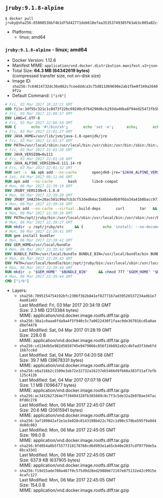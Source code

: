 ## `jruby:9.1.8-alpine`

```console
$ docker pull jruby@sha256:8580053bbf4b1df5d42771deb610efaa35353749385f63ab3c005a82cf08248a
```

-	Platforms:
	-	linux; amd64

### `jruby:9.1.8-alpine` - linux; amd64

-	Docker Version: 1.12.6
-	Manifest MIME: `application/vnd.docker.distribution.manifest.v2+json`
-	Total Size: **64.3 MB (64342619 bytes)**  
	(compressed transfer size, not on-disk size)
-	Image ID: `sha256:7c64814732dc36e862c7ceedddca3c75d811d69690e2ab1fbe0f349a26409f2a`
-	Default Command: `["irb"]`

```dockerfile
# Fri, 03 Mar 2017 20:32:21 GMT
ADD file:3df55c321c1c8d73f22bc69240c0764290d6cb293da46ba8f94ed25473fb5853 in / 
# Fri, 03 Mar 2017 22:00:57 GMT
ENV LANG=C.UTF-8
# Fri, 03 Mar 2017 22:00:58 GMT
RUN { 		echo '#!/bin/sh'; 		echo 'set -e'; 		echo; 		echo 'dirname "$(dirname "$(readlink -f "$(which javac || which java)")")"'; 	} > /usr/local/bin/docker-java-home 	&& chmod +x /usr/local/bin/docker-java-home
# Fri, 03 Mar 2017 22:01:27 GMT
ENV JAVA_HOME=/usr/lib/jvm/java-1.8-openjdk/jre
# Fri, 03 Mar 2017 22:01:27 GMT
ENV PATH=/usr/local/sbin:/usr/local/bin:/usr/sbin:/usr/bin:/sbin:/bin:/usr/lib/jvm/java-1.8-openjdk/jre/bin:/usr/lib/jvm/java-1.8-openjdk/bin
# Fri, 03 Mar 2017 22:01:28 GMT
ENV JAVA_VERSION=8u111
# Fri, 03 Mar 2017 22:01:28 GMT
ENV JAVA_ALPINE_VERSION=8.111.14-r0
# Fri, 03 Mar 2017 22:01:32 GMT
RUN set -x 	&& apk add --no-cache 		openjdk8-jre="$JAVA_ALPINE_VERSION" 	&& [ "$JAVA_HOME" = "$(docker-java-home)" ]
# Sat, 04 Mar 2017 00:11:06 GMT
RUN apk add --no-cache       bash       libc6-compat
# Mon, 06 Mar 2017 22:39:19 GMT
ENV JRUBY_VERSION=9.1.8.0
# Mon, 06 Mar 2017 22:39:20 GMT
ENV JRUBY_SHA256=20ac501c99a7cb3cf53ded64ac1b8bb6e0b0f6ba34a41b8bacc9715cd4bb2601
# Mon, 06 Mar 2017 22:39:26 GMT
RUN apk add --no-cache --virtual .build-deps       curl       tar   && mkdir -p /opt/jruby   && curl -fSL https://s3.amazonaws.com/jruby.org/downloads/${JRUBY_VERSION}/jruby-bin-${JRUBY_VERSION}.tar.gz -o /tmp/jruby.tar.gz   && echo "$JRUBY_SHA256 */tmp/jruby.tar.gz" | sha256sum -c -   && tar -zx --strip-components=1 -f /tmp/jruby.tar.gz -C /opt/jruby   && rm /tmp/jruby.tar.gz   && ln -s /opt/jruby/bin/jruby /usr/local/bin/ruby   && apk del .build-deps
# Mon, 06 Mar 2017 22:39:26 GMT
ENV PATH=/opt/jruby/bin:/usr/local/sbin:/usr/local/bin:/usr/sbin:/usr/bin:/sbin:/bin:/usr/lib/jvm/java-1.8-openjdk/jre/bin:/usr/lib/jvm/java-1.8-openjdk/bin
# Mon, 06 Mar 2017 22:39:27 GMT
RUN mkdir -p /opt/jruby/etc     && {         echo 'install: --no-document';         echo 'update: --no-document';     } >> /opt/jruby/etc/gemrc
# Mon, 06 Mar 2017 22:39:41 GMT
RUN gem install bundler
# Mon, 06 Mar 2017 22:39:42 GMT
ENV GEM_HOME=/usr/local/bundle
# Mon, 06 Mar 2017 22:39:42 GMT
ENV BUNDLE_PATH=/usr/local/bundle BUNDLE_BIN=/usr/local/bundle/bin BUNDLE_SILENCE_ROOT_WARNING=1 BUNDLE_APP_CONFIG=/usr/local/bundle
# Mon, 06 Mar 2017 22:39:43 GMT
ENV PATH=/usr/local/bundle/bin:/opt/jruby/bin:/usr/local/sbin:/usr/local/bin:/usr/sbin:/usr/bin:/sbin:/bin:/usr/lib/jvm/java-1.8-openjdk/jre/bin:/usr/lib/jvm/java-1.8-openjdk/bin
# Mon, 06 Mar 2017 22:39:44 GMT
RUN mkdir -p "$GEM_HOME" "$BUNDLE_BIN"     && chmod 777 "$GEM_HOME" "$BUNDLE_BIN"
# Mon, 06 Mar 2017 22:39:44 GMT
CMD ["irb"]
```

-	Layers:
	-	`sha256:7095154754192bfc2306f3b2b841ef82771b7ad39526537234adb1e74ae81a93`  
		Last Modified: Fri, 03 Mar 2017 20:34:19 GMT  
		Size: 2.3 MB (2313384 bytes)  
		MIME: application/vnd.docker.image.rootfs.diff.tar.gzip
	-	`sha256:38a1c0aaa6fda9a4f5f940c5c7a0622430f1faac9de367016cd5a0aed8ef4478`  
		Last Modified: Sat, 04 Mar 2017 01:28:19 GMT  
		Size: 228.0 B  
		MIME: application/vnd.docker.image.rootfs.diff.tar.gzip
	-	`sha256:cd134db5e982d5650745e9479866c856f24b892a92c4bfad3f3de6fd1bb7cc6d`  
		Last Modified: Sat, 04 Mar 2017 04:20:58 GMT  
		Size: 39.7 MB (39678331 bytes)  
		MIME: application/vnd.docker.image.rootfs.diff.tar.gzip
	-	`sha256:e8a316b2c1509e3ab72e32732a16237eb5466d9fb60a383f31af7efb125c413b`  
		Last Modified: Sat, 04 Mar 2017 07:07:18 GMT  
		Size: 1.1 MB (1096477 bytes)  
		MIME: application/vnd.docker.image.rootfs.diff.tar.gzip
	-	`sha256:ac3432627264e7f39494328fb385609c8c7f3c5de32a2b978ae347ac0fd8c278`  
		Last Modified: Mon, 06 Mar 2017 22:45:07 GMT  
		Size: 20.6 MB (20615941 bytes)  
		MIME: application/vnd.docker.image.rootfs.diff.tar.gzip
	-	`sha256:3af109842af2e1e3e028c0143198b422c782c1d90c578ba595f9a9d4de8dc883`  
		Last Modified: Mon, 06 Mar 2017 22:45:05 GMT  
		Size: 199.0 B  
		MIME: application/vnd.docker.image.rootfs.diff.tar.gzip
	-	`sha256:8fd054a0b5f5577318178768cd6d993e1a65cb40e2037cdf9779de5a8bca33d1`  
		Last Modified: Mon, 06 Mar 2017 22:45:05 GMT  
		Size: 637.9 KB (637905 bytes)  
		MIME: application/vnd.docker.image.rootfs.diff.tar.gzip
	-	`sha256:f19d15ade700a467f0c575d9d28ed2988b672107e875132e42c9915e4cafc127`  
		Last Modified: Mon, 06 Mar 2017 22:45:05 GMT  
		Size: 154.0 B  
		MIME: application/vnd.docker.image.rootfs.diff.tar.gzip
